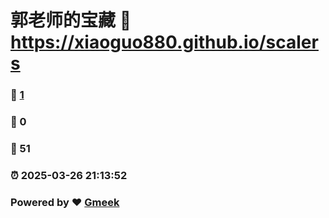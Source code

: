 # 郭老师的宝藏 :link: https://xiaoguo880.github.io/scalers 
### :page_facing_up: [1](https://xiaoguo880.github.io/scalers/tag.html) 
### :speech_balloon: 0 
### :hibiscus: 51 
### :alarm_clock: 2025-03-26 21:13:52 
### Powered by :heart: [Gmeek](https://github.com/Meekdai/Gmeek)
